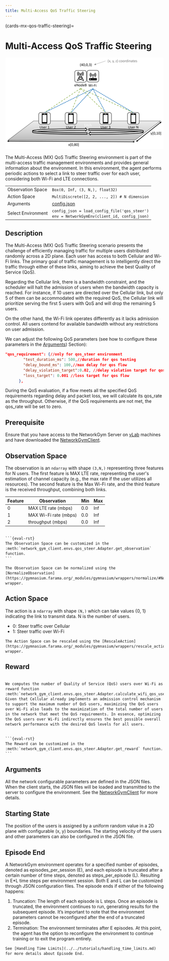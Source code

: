 ```yaml
---
title: Multi-Access QoS Traffic Steering
---
```

(cards-mx-qos-traffic-steering)=
# Multi-Access QoS Traffic Steering

![qos_steer](qos_steer.png)

The Multi-Access (MX) QoS Traffic Steering environment is part of the multi-access traffic management environments and provides general information about the environment.
In this environment, the agent performs periodic actions to select a link to steer traffic over for each user, considering both Wi-Fi and LTE connections.

| | |
| ----- | ---- |
| Observation Space | `Box(0, Inf, (3, N,), float32)`  |
| Action Space |  `MultiDiscrete([2, 2, ..., 2]) # N dimension`  |
| Arguments | [config.json](https://github.com/IntelLabs/gma/tree/network-gym/network_gym_client/envs/qos_steer/config.json)  |
| Select Environment | `config_json = load_config_file('qos_steer')` <br> `env = NetworkGymEnv(client_id, config_json)`  |

## Description

The Multi-Access (MX) QoS Traffic Steering scenario presents the challenge of efficiently managing traffic for multiple users distributed randomly across a 2D plane. Each user has access to both Cellular and Wi-Fi links. The primary goal of traffic management is to intelligently direct the traffic through either of these links, aiming to achieve the best Quality of Service (QoS).

Regarding the Cellular link, there is a bandwidth constraint, and the scheduler will halt the admission of users when the bandwidth capacity is reached. For instance, if 10 users are directed over the Cellular link, but only 5 of them can be accommodated with the required QoS, the Cellular link will prioritize serving the first 5 users with QoS and will drop the remaining 5 users.

On the other hand, the Wi-Fi link operates differently as it lacks admission control. All users contend for available bandwidth without any restrictions on user admission.

We can adjust the following QoS parameters (see how to configure these parameters in the [Arguments](#arguments)) Section):
```json
"qos_requirement": {//only for qos_steer environment
        "test_duration_ms": 500,//duration for qos testing
        "delay_bound_ms": 100,//max delay for qos flow
        "delay_violation_target":0.02, //delay violation target for qos flow
        "loss_target": 0.001 //loss target for qos flow
      },
```
During the QoS evaluation, if a flow meets all the specified QoS requirements regarding delay and packet loss, we will calculate its qos_rate as the throughput. Otherwise, if the QoS requirements are not met, the qos_rate will be set to zero.

## Prerequisite

Ensure that you have access to the NetworkGym Server on [vLab](https://registration.intel-research.net/) machines and have downloaded the [NetworkGymClient](https://github.com/IntelLabs/gma/tree/network-gym).


## Observation Space

The observation is an `ndarray` with shape `(3,N,)` representing three features for N users. The first feature is MAX LTE rate, representing the user's estimation of channel capacity (e.g., the max rate if the user utilizes all resources). The second feature is the Max Wi-Fi rate, and the third feature is the received throughput, combining both links.

| Feature | Observation | Min | Max |
| ----- | ---- | ----- | ---- |
| 0 | MAX LTE rate (mbps) | 0.0 | Inf |
| 1 | MAX Wi-Fi rate  (mbps) | 0.0 | Inf |
| 2 | throughput (mbps) | 0.0 | Inf|


````{Note}

```{eval-rst}
The Observation Space can be customized in the :meth:`network_gym_client.envs.qos_steer.Adapter.get_observation` function.
```
````

```{tip}
The Observation Space can be normalized using the [NormalizeObservation](https://gymnasium.farama.org/_modules/gymnasium/wrappers/normalize/#NormalizeObservation) wrapper.
```

## Action Space

The action is a `ndarray` with shape `(N,)` which can take values {0, 1} indicating the link to transmit data. N is the number of users.
- 0: Steer traffic over Cellular
- 1: Steer traffic over Wi-Fi

```{tip}
The Action Space can be rescaled using the [RescaleAction](https://gymnasium.farama.org/_modules/gymnasium/wrappers/rescale_action/) wrapper.
```

## Reward

```{eval-rst}

We computes the number of Quality of Service (QoS) users over Wi-Fi as reward function :meth:`network_gym_client.envs.qos_steer.Adapter.calculate_wifi_qos_user_num`. Given that Cellular already implements an admission control mechanism to support the maximum number of QoS users, maximizing the QoS users over Wi-Fi also leads to the maximization of the total number of users in the network that meet the QoS requirements. In essence, optimizing the QoS users over Wi-Fi indirectly ensures the best possible overall network performance with the desired QoS levels for all users.

```

````{Note}

```{eval-rst}
The Reward can be customized in the :meth:`network_gym_client.envs.qos_steer.Adapter.get_reward` function.
```
````

## Arguments

All the network configurable parameters are defined in the JSON files. When the client starts, the JSON files will be loaded and transmitted to the server to configure the environment.
See the [NetworkGymClient](https://github.com/IntelLabs/gma/tree/network-gym#%EF%B8%8F-configurable-file-format) for more details.

## Starting State
The position of the users is assigned by a uniform random value in a 2D plane with configurable (x, y) boundaries. The starting velocity of the users and other parameters can also be configured in the JSON file.

## Episode End

A NetworkGym environment operates for a specified number of episodes, denoted as episodes_per_session (E), and each episode is truncated after a certain number of time steps, denoted as steps_per_episode (L). Resulting in E*L time steps per environment session. Both E and L can be customized through JSON configuration files.
The episode ends if either of the following happens:
1. Truncation: The length of each episode is L steps. Once an episode is truncated, the environment continues to run, generating results for the subsequent episode. It’s important to note that the environment parameters cannot be reconfigured after the end of a truncated episode.
2. Termination: The environment terminates after E episodes. At this point, the agent has the option to reconfigure the environment to continue training or to exit the program entirely.

```{tip}
See [Handling Time Limits](../../tutorials/handling_time_limits.md) for more details about Episode End.
```